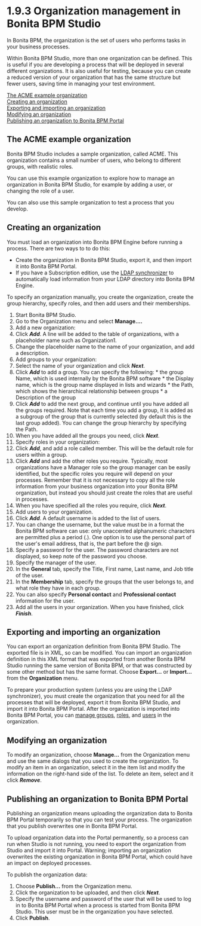# 1.9.3 Organization management in Bonita BPM Studio

In Bonita BPM, the organization is the set of users who performs tasks in your business processes.

Within Bonita BPM Studio, more than one organization can be defined. This is useful if you are developing a process 
that will be deployed in several different organizations. It is also useful for testing, because you can create a 
reduced version of your organization that has the same structure but fewer users, saving time in managing your test environment.

[The ACME example organization](#acme_example)  
[Creating an organization](#create_org)  
[Exporting and importing an organization](#export_import_org)  
[Modifying an organization](#modify_org)  
[Publishing an organization to Bonita BPM Portal](#publish_org)

## The ACME example organization

Bonita BPM Studio includes a sample organization, called ACME. This organization contains a small number of users, who belong to different groups, with realistic roles.

You can use this example organization to explore how to manage an organization in Bonita BPM Studio, for example by adding a user, or changing the role of a user.

You can also use this sample organization to test a process that you develop.

## Creating an organization

You must load an organization into Bonita BPM Engine before running a process. There are two ways to to do this:

* Create the organization in Bonita BPM Studio, export it, and then import it into Bonita BPM Portal.
* If you have a Subscription edition, use the [LDAP synchronizer](/ldap-synchronizer.md) to automatically load information from your LDAP directory into Bonita BPM Engine. 

To specify an organization manually, you create the
organization, create the group hierarchy, specify roles, and then add users and
their memberships. 

1. Start Bonita BPM Studio.
2. Go to the Organization menu and select **Manage....**
3. Add a new organization:
  1. Click **_Add_**. A line will be added to the table of organizations, with a placeholder name such as Organization1\.
  2. Change the placeholder name to the name of your organization, and add a description.
4. Add groups to your organization:
  1. Select the name of your organization and click **_Next_**.
  2. Click **_Add_** to add a group. You can specify the following:
    * the group Name, which is used internally by the Bonita BPM software
    * the Display name, which is the group name displayed in lists and wizards
    * the Path, which shows the hierarchical relationship between groups
    * a Description of the group
  3. Click **_Add_** to add the next group, and
continue until you have added all the groups required. Note that each time you
add a group, it is added as a subgroup of the group that is currently selected
(by default this is the last group added). You can change the group hierarchy
by specifying the Path.
  4. When you have added all the groups you need,
click **_Next_**.
5. Specify roles in your organization:
  1. Click **_Add_**, and add a role called member. This will be the default role for users within a group.
  2. Click **_Add_** and add the other roles you
require. Typically, most organizations have a Manager role so the group manager
can be easily identified, but the specific roles you require will depend on
your processes. Remember that it is not necessary to copy all the role
information from your business organization into your Bonita BPM organization,
but instead you should just create the roles that are useful in processes.
  3. When you have specified all the roles you
require, click **_Next_**.
6. Add users to your organization.
  1. Click **_Add_**. A default username is added to the list of users. 
  2. You can change the username, but the value must be in a format the Bonita BPM software can use: only unaccented alphanumeric characters are permitted plus a period (.). 
One option is to use the personal part of the user's email address, that is, the part before the @ sign.
  3. Specify a password for the user. The password characters are not displayed, so keep note of the password you choose.
  4. Specify the manager of the user. 
  5. In the **General** tab, specify the Title, First name, Last name, and Job title of the user.
  6. In the **Membership** tab, specify the groups that the user belongs to, and what role they have in each group.
  7. You can also specify **Personal contact** and **Professional contact** information for the user. 
7. Add all the users in your organization. When you have finished, click **_Finish_**.

## Exporting and importing an organization

You can export an organization definition from Bonita BPM Studio. The exported file is in XML, so can be modified. 
You can import an organization definition in this XML format that was exported from another Bonita BPM Studio running the same version of Bonita BPM, 
or that was constructed by some other method but has the same format. 
Choose **Export...** or **Import...** from the **Organization** menu.

To prepare your production system (unless you are using the LDAP synchronizer), 
you must create the organization that you need for all the processes that will be deployed, export it from Bonita BPM Studio,
and import it into Bonita BPM Portal. After the organization is imported into Bonita BPM Portal, 
you can [manage groups](/group.md), [roles](/role.md), and [users](/manage-a-user.md) in the organization.

## Modifying an organization

To modify an organization, choose **Manage...** from the Organization menu and use the same dialogs that you used to create the organization.
To modify an item in an organization, select it in the item list and modify the information on the right-hand side of the list.
To delete an item, select and it click **_Remove_**.

## Publishing an organization to Bonita BPM Portal

Publishing an organization means uploading the organization data to Bonita BPM Portal temporarily so that you can test your process. 
The organization that you publish overwrites one in Bonita BPM Portal.

To upload organization data into the Portal permanently, so a process can run when Studio is not running, you need to export 
the organization from Studio and import it into Portal. Warning; importing an organization overwrites the existing organization in
Bonita BPM Portal, which could have an impact on deployed processes.

To publish the organization data:

1. Choose **Publish...** from the Organization menu.
2. Click the organization to be uploaded, and
then click **_Next_**.
3. Specify the username and password of the user that will be
used to log in to Bonita BPM Portal when a process is started from
Bonita BPM Studio. This user must be in the organization you have
selected.
4. Click **Publish**.